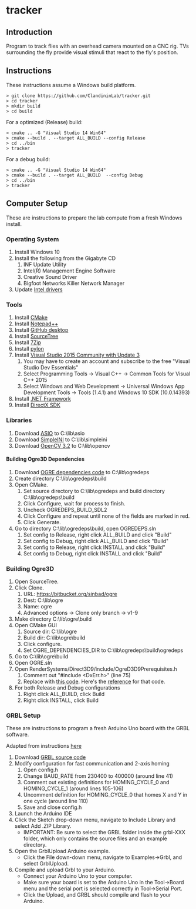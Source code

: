 # tracker

## Introduction

Program to track flies with an overhead camera mounted on a CNC rig.  TVs surrounding the fly provide visual stimuli that react to the fly's position.

## Instructions

These instructions assume a Windows build platform.

```
> git clone https://github.com/ClandininLab/tracker.git
> cd tracker
> mkdir build
> cd build
```
For a optimized (Release) build:
```
> cmake .. -G "Visual Studio 14 Win64"
> cmake --build . --target ALL_BUILD --config Release
> cd ../bin
> tracker
```

For a debug build:
```
> cmake .. -G "Visual Studio 14 Win64"
> cmake --build . --target ALL_BUILD  --config Debug
> cd ../bin
> tracker
```

## Computer Setup

These are instructions to prepare the lab compute from a fresh Windows install.

### Operating System

1. Install Windows 10
1. Install the following from the Gigabyte CD
    1. INF Update Utility
    1. Intel(R) Management Engine Software
    1. Creative Sound Driver
    1. Bigfoot Networks Killer Network Manager
1. Update [Intel drivers](http://www.intel.com/content/www/us/en/support/detect.html)

### Tools
1. Install [CMake](https://cmake.org/)
1. Install [Notepad++](https://notepad-plus-plus.org/)
1. Install [GitHub desktop](https://desktop.github.com/)
1. Install [SourceTree]()
1. Install [7Zip](http://www.7-zip.org/download.html)
1. Install [pylon](https://www.baslerweb.com/en/support/downloads/software-downloads/)
1. Install [Visual Studio 2015 Community with Update 3](https://my.visualstudio.com/downloads)
    1. You may have to create an account and subscribe to the free "Visual Studio Dev Essentials"
    1. Select Programming Tools -> Visual C++ -> Common Tools for Visual C++ 2015
    1. Select Windows and Web Development -> Universal Windows App Development Tools -> Tools (1.4.1) and Windows 10 SDK (10.0.14393)
1. Install [.NET Framework](https://www.microsoft.com/en-us/download/details.aspx?id=21)
1. Install [DirectX SDK](https://www.microsoft.com/en-us/download/confirmation.aspx?id=6812)

### Libraries

1. Download [ASIO](https://github.com/chriskohlhoff/asio) to C:\lib\asio
1. Download [SimpleINI](https://github.com/brofield/simpleini) to C:\lib\simpleini
1. Download [OpenCV 3.2](http://opencv.org/releases.html) to C:\lib\opencv
 
#### Building Ogre3D Dependencies
1. Download [OGRE dependencies code](https://bitbucket.org/cabalistic/ogredeps/downloads/) to C:\lib\ogredeps
1. Create directory C:\lib\ogredeps\build
2. Open CMake.
    1. Set source directory to C:\lib\ogredeps and build directory C:\lib\ogredeps\build
    3. Click Configure, wait for process to finish.  
    4. Uncheck OGREDEPS_BUILD_SDL2
    5. Click Configure and repeat until none of the fields are marked in red.
    4. Click Generate.
5. Go to directory C:\lib\ogredeps\build, open OGREDEPS.sln
    1. Set config to Release, right click ALL_BUILD and click "Build"
    2. Set config to Debug, right click ALL_BUILD and click "Build"
    3. Set config to Release, right click INSTALL and click "Build"
    4. Set config to Debug, right click INSTALL and click "Build"
 
### Building Ogre3D

1. Open SourceTree.
1. Click Clone.
    1. URL: https://bitbucket.org/sinbad/ogre
    1. Dest: C:\lib\ogre
    1. Name: ogre
    1. Advanced options -> Clone only branch -> v1-9
1. Make directory C:\lib\ogre\build
1. Open CMake GUI
    1. Source dir: C:\lib\ogre
    1. Build dir: C:\lib\ogre\build
    1. Click configure.
    1. Set OGRE_DEPENDENCIES_DIR to C:\lib\ogredeps\build\ogredeps
1. Go to C:\lib\ogre\build
1. Open OGRE.sln
1. Open RenderSystems/Direct3D9/include/OgreD3D9Prerequisites.h
    1. Comment out "#include <DxErr.h>" (line 75)
    1. Replace with [this code](https://pastebin.com/V5fzrZt7).  Here's the [reference](http://www.aupcgroup.com/blog/index.php?/archives/9-Building-Ogre3D-with-Microsoft-Visual-C++-14.0-Visual-Studio-Community-2015.html) for that code.
1. For both Release and Debug configurations
    1. Right click ALL_BUILD, click Build
    1. Right click INSTALL, click Build

### GRBL Setup

These are instructions to program a fresh Arduino Uno board with the GRBL software.

Adapted from instructions [here](https://github.com/gnea/grbl/wiki/Compiling-Grbl)

1. Download [GRBL source code](https://github.com/gnea/grbl)
2. Modify configuration for fast communication and 2-axis homing
    1. Open config.h
    2. Change BAUD_RATE from 230400 to 400000 (around line 41)
    3. Comment out existing definitions for HOMING_CYCLE_0 and HOMING_CYCLE_1 (around lines 105-106)
    4. Uncomment definition for HOMING_CYCLE_0 that homes X and Y in one cycle (around line 110)
    5. Save and close config.h
3. Launch the Arduino IDE
4. Click the Sketch drop-down menu, navigate to Include Library and select Add .ZIP Library.
    * IMPORTANT: Be sure to select the GRBL folder inside the grbl-XXX folder, which only contains the source files and an example directory.
5. Open the GrblUpload Arduino example.
    * Click the File down-down menu, navigate to Examples->Grbl, and select GrblUpload.
6. Compile and upload Grbl to your Arduino.
    * Connect your Arduino Uno to your computer.
    * Make sure your board is set to the Arduino Uno in the Tool->Board menu and the serial port is selected correctly in Tool->Serial Port.
    * Click the Upload, and GRBL should compile and flash to your Arduino.
